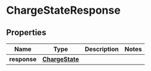 
# ChargeStateResponse

## Properties
Name | Type | Description | Notes
------------ | ------------- | ------------- | -------------
**response** | [**ChargeState**](ChargeState.md) |  | 



